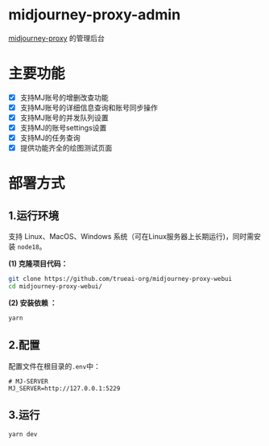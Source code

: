 # midjourney-proxy-admin

[midjourney-proxy](https://github.com/trueai-org/midjourney-proxy) 的管理后台

# 主要功能

- [x] 支持MJ账号的增删改查功能
- [x] 支持MJ账号的详细信息查询和账号同步操作
- [x] 支持MJ账号的并发队列设置
- [x] 支持MJ的账号settings设置
- [x] 支持MJ的任务查询
- [x] 提供功能齐全的绘图测试页面

# 部署方式

## 1.运行环境

支持 Linux、MacOS、Windows 系统（可在Linux服务器上长期运行)，同时需安装 `node18`。

**(1) 克隆项目代码：**

```bash
git clone https://github.com/trueai-org/midjourney-proxy-webui
cd midjourney-proxy-webui/
```

**(2) 安装依赖 ：**

```bash
yarn
```

## 2.配置

配置文件在根目录的`.env`中：

```shell
# MJ-SERVER
MJ_SERVER=http://127.0.0.1:5229
```

## 3.运行

```
yarn dev
```

